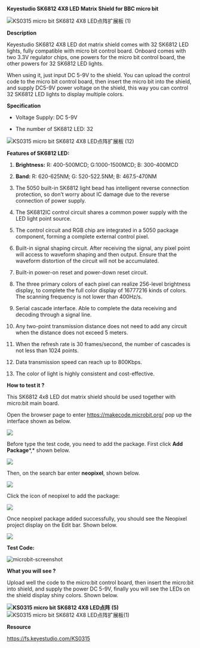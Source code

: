 **Keyestudio SK6812 4X8 LED Matrix Shield for BBC micro bit**

![KS0315 micro bit SK6812 4X8 LED点阵扩展板 
(1)](KS0315/media/301f47a9322192d01274ab57107adb01.jpeg)

**Description**

Keyestudio SK6812 4X8 LED dot matrix shield comes with 32 SK6812 LED lights,
fully compatible with micro bit control board. Onboard comes with two 3.3V
regulator chips, one powers for the micro bit control board, the other powers
for 32 SK6812 LED lights.

When using it, just input DC 5-9V to the shield. You can upload the control code
to the micro bit control board, then insert the micro bit into the shield, and
supply DC5-9V power voltage on the shield, this way you can control 32 SK6812
LED lights to display multiple colors.

**Specification**

-   Voltage Supply: DC 5-9V

-   The number of SK6812 LED: 32

![KS0315 micro bit SK6812 4X8 LED点阵扩展板
(12)](KS0315/media/6d9bcf31c6303eae423e39c4ddae29db.jpeg)

**Features of SK6812 LED:**

1.  **Brightness:** R: 400-500MCD; G:1000-1500MCD; B: 300-400MCD

2.  **Band:** R: 620-625NM; G: 520-522.5NM; B: 467.5-470NM

3.  The 5050 built-in SK6812 light bead has intelligent reverse connection
    protection, so don’t worry about IC damage due to the reverse connection of
    power supply.

4.  The SK6812IC control circuit shares a common power supply with the LED light
    point source.

5.  The control circuit and RGB chip are integrated in a 5050 package component,
    forming a complete external control pixel.

6.  Built-in signal shaping circuit. After receiving the signal, any pixel point
    will access to waveform shaping and then output. Ensure that the waveform
    distortion of the circuit will not be accumulated.

7.  Built-in power-on reset and power-down reset circuit.

8.  The three primary colors of each pixel can realize 256-level brightness
    display, to complete the full color display of 16777216 kinds of colors. The
    scanning frequency is not lower than 400Hz/s.

9.  Serial cascade interface. Able to complete the data receiving and decoding
    through a signal line.

10. Any two-point transmission distance does not need to add any circuit when
    the distance does not exceed 5 meters.

11. When the refresh rate is 30 frames/second, the number of cascades is not
    less than 1024 points.

12. Data transmission speed can reach up to 800Kbps.

13. The color of light is highly consistent and cost-effective.

**How to test it ?**

This SK6812 4x8 LED dot matrix shield should be used together with micro:bit
main board.

Open the browser page to enter <https://makecode.microbit.org/> pop up the
interface shown as below.

![](KS0315/media/dcca5a664294aa06c7e78abf8c4a4cd5.png)

Before type the test code, you need to add the package. First click **Add
Package***,* shown below.

![](KS0315/media/a73eec832e450ad94b4910c3ce03f8b3.png)

Then, on the search bar enter **neopixel**, shown below.

![](KS0315/media/5291e99db008c4de9992bdd4f8a2f82d.png)

Click the icon of neopixel to add the package:

![](KS0315/media/dbbc1ea0bb9bfdfdfcb02a47736783af.png)

Once neopixel package added successfully, you should see the Neopixel project
display on the Edit bar. Shown below.

![](KS0315/media/f6a165b2129145880f57f0bf71501f6d.png)

**Test Code:**

![microbit-screenshot](KS0315/media/87717aa0f627fedc702b103e30ef7308.png)

**What you will see ?**

Upload well the code to the micro:bit control board, then insert the micro:bit
into shield, and supply the power DC 5-9V, finally you will see the LEDs on the
shield display shiny colors. Shown below.

**![KS0315 micro bit SK6812 4X8 LED点阵
(5)](KS0315/media/f1e2a30afe3e72710751b52bdc2ef536.jpeg)**![KS0315 micro bit SK6812 4X8
LED点阵扩展板(1)](KS0315/media/9de854cce325f23c791b23ce30402ab0.jpeg)

**Resource**

<https://fs.keyestudio.com/KS0315>
